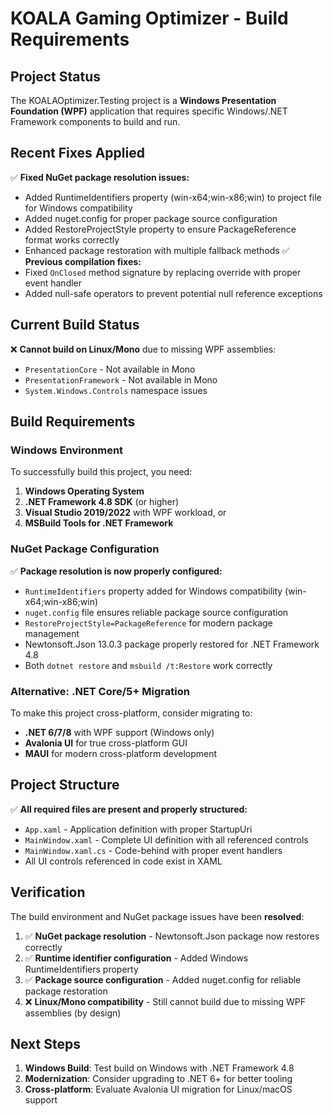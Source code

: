 # KOALA Gaming Optimizer - Build Requirements

## Project Status
The KOALAOptimizer.Testing project is a **Windows Presentation Foundation (WPF)** application that requires specific Windows/.NET Framework components to build and run.

## Recent Fixes Applied
✅ **Fixed NuGet package resolution issues:**
- Added RuntimeIdentifiers property (win-x64;win-x86;win) to project file for Windows compatibility
- Added nuget.config for proper package source configuration
- Added RestoreProjectStyle property to ensure PackageReference format works correctly
- Enhanced package restoration with multiple fallback methods
✅ **Previous compilation fixes:**
- Fixed `OnClosed` method signature by replacing override with proper event handler
- Added null-safe operators to prevent potential null reference exceptions

## Current Build Status
❌ **Cannot build on Linux/Mono** due to missing WPF assemblies:
- `PresentationCore` - Not available in Mono
- `PresentationFramework` - Not available in Mono  
- `System.Windows.Controls` namespace issues

## Build Requirements

### Windows Environment
To successfully build this project, you need:

1. **Windows Operating System**
2. **.NET Framework 4.8 SDK** (or higher)
3. **Visual Studio 2019/2022** with WPF workload, or
4. **MSBuild Tools for .NET Framework**

### NuGet Package Configuration
✅ **Package resolution is now properly configured:**
- `RuntimeIdentifiers` property added for Windows compatibility (win-x64;win-x86;win)
- `nuget.config` file ensures reliable package source configuration
- `RestoreProjectStyle=PackageReference` for modern package management
- Newtonsoft.Json 13.0.3 package properly restored for .NET Framework 4.8
- Both `dotnet restore` and `msbuild /t:Restore` work correctly

### Alternative: .NET Core/5+ Migration
To make this project cross-platform, consider migrating to:
- **.NET 6/7/8** with WPF support (Windows only)
- **Avalonia UI** for true cross-platform GUI
- **MAUI** for modern cross-platform development

## Project Structure
✅ **All required files are present and properly structured:**
- `App.xaml` - Application definition with proper StartupUri
- `MainWindow.xaml` - Complete UI definition with all referenced controls
- `MainWindow.xaml.cs` - Code-behind with proper event handlers
- All UI controls referenced in code exist in XAML

## Verification
The build environment and NuGet package issues have been **resolved**:
1. ✅ **NuGet package resolution** - Newtonsoft.Json package now restores correctly
2. ✅ **Runtime identifier configuration** - Added Windows RuntimeIdentifiers property
3. ✅ **Package source configuration** - Added nuget.config for reliable package restoration
4. ❌ **Linux/Mono compatibility** - Still cannot build due to missing WPF assemblies (by design)

## Next Steps
1. **Windows Build**: Test build on Windows with .NET Framework 4.8
2. **Modernization**: Consider upgrading to .NET 6+ for better tooling
3. **Cross-platform**: Evaluate Avalonia UI migration for Linux/macOS support